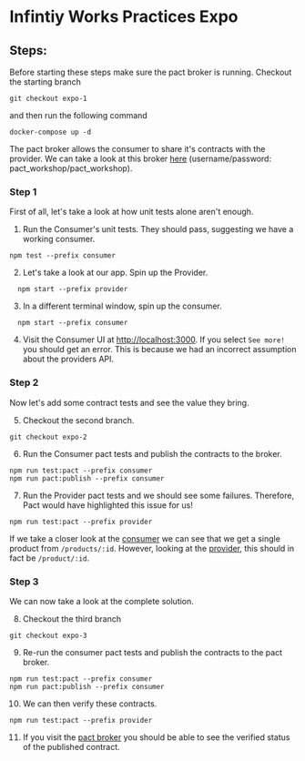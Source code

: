 # Infintiy Works Practices Expo

## Steps:
Before starting these steps make sure the pact broker is running.
Checkout the starting branch
```
git checkout expo-1
```
and then run the following command
```
docker-compose up -d
```
The pact broker allows the consumer to share it's contracts with the provider. We can take a look at this broker [here](http://localhost:8000) (username/password: pact_workshop/pact_workshop).
### Step 1
First of all, let's take a look at how unit tests alone aren't enough.

1. Run the Consumer's unit tests. They should pass, suggesting we have a working consumer.
```
npm test --prefix consumer
```
2. Let's take a look at our app. Spin up the Provider.
```
  npm start --prefix provider
```
3. In a different terminal window, spin up the consumer.
```
  npm start --prefix consumer
```
4. Visit the Consumer UI at [http://localhost:3000](http://localhost:3000). If you select `See more!` you should get an error. This is because we had an incorrect assumption about the providers API.
### Step 2
Now let's add some contract tests and see the value they bring.

5. Checkout the second branch.
```
git checkout expo-2
```
6. Run the Consumer pact tests and publish the contracts to the broker.
```
npm run test:pact --prefix consumer
npm run pact:publish --prefix consumer
```
7. Run the Provider pact tests and we should see some failures. Therefore, Pact would have highlighted this issue for us!
```
npm run test:pact --prefix provider
```
If we take a closer look at the [consumer](consumer/src/api.js) we can see that we get a single product from `/products/:id`. However, looking at the [provider](provider/product/product.routes.js), this should in fact be `/product/:id`.
### Step 3
We can now take a look at the complete solution.

8. Checkout the third branch
```
git checkout expo-3
```
9. Re-run the consumer pact tests and publish the contracts to the pact broker.
```
npm run test:pact --prefix consumer
npm run pact:publish --prefix consumer
```
10. We can then verify these contracts.
```
npm run test:pact --prefix provider
```
11. If you visit the [pact broker](http://localhost:8000) you should be able to see the verified status of the published contract.
